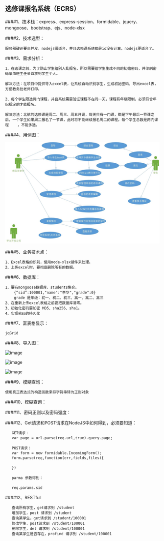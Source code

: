 
## 选修课报名系统（ECRS）

   ####1、技术栈：express、express-session、formidable、jquery、mongoose、bootstrap、ejs、node-xlsx

   ####2、技术选型：
   
    服务器破还要高并发，nodejs很适合，并且选修课系统都是io没有计算，nodejs更适合了。
    
   ####3、需求分析：
   
    1、在选课之前，为了防止学生给别人乱报名，所以需要给学生生成不同的初始密码，并印刷密码条由班主任亲自放到学生个人。
    
    解决方法：在项目中提供导入excel表，让系统自动识别学生，生成初始密码，导出excel表，方便教务处老师打印。
    
    2、每个学生限选两门课程，并且系统需要验证课程不在同一天，课程有年级限制，必须符合年纪规定的才能报名。
    
    解决方法：北航的选修课是周二、周三、周五开设，每天只有一门课，都是下午最后一节课之后。一个学生如果周二报名了一节课，此时将不能继续报名周二的课程。每个学生总数是两门课程    ，不能多选。
    
   ####4、用例图：
   
   ![image](./assets/系统用例图.jpg)
   
   
   ####5、业务技术点：
   
    1、Excel表格的识别，使用node-xlsx插件来处理。
    2、上传excel时，要彻底删除所有的数据。
    
   ####6、数据库：
   
    1、要有mongoose数据库，students集合。
        {“sid”:100001,"name":"李华","grade":0}
        grade 是年级：初一、初二、初三、高一、高二、高三
    2、在重新上传excel表格之前要把数据库清零。
    3、初始化密码要加密 MD5、sha256、sha1。
    4、实现密码的持久化
    
   ####7、富表格显示：   
    
    jqGrid
    
   ####8、导入图：
   
   ![image](./assets/导入图.png)    
   
   ![image](./assets/导入图2.png)  

   ![image](./assets/导入图3.png)  
   
   ####9、模糊查询：

    使用真正表达式的构造函数来将字符串转为正则对象
    
   ####10、模糊查询：
   
   

   ####11、密码正则以及密码强度：


   ####12、Get请求和POST请求在NodeJS中如何得到，必须要知道：  
       
       GET请求：
       var page = url.parse(req.url,true).query.page;
       
       POST请求：
       var form = new formidable.IncomingForm();
       form.parse(req,function(err,fields,files){
       
       })
       
       parma 参数得到：
       
       req.params.sid
       
   ####12、RESTful  
        
       查询所有学生，get请求到 /student
       增加学生，post 请求到 /student
       查询某学生，get请求到 /student/100001
       修改学生，post请求到 /student/100001
       删除学生，del 请求到 /student/100001
       查询某学生是否存在，profind 请求到 /student/100001
       
       
       
       
       
       
       
       
       
       
       
       
       
       
       
       
       
   
   
   
